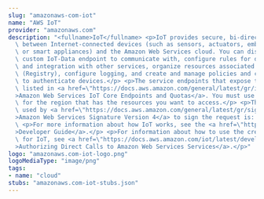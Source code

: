 ```yaml
---
slug: "amazonaws-com-iot"
name: "AWS IoT"
provider: "amazonaws.com"
description: "<fullname>IoT</fullname> <p>IoT provides secure, bi-directional communication\
  \ between Internet-connected devices (such as sensors, actuators, embedded devices,\
  \ or smart appliances) and the Amazon Web Services cloud. You can discover your\
  \ custom IoT-Data endpoint to communicate with, configure rules for data processing\
  \ and integration with other services, organize resources associated with each device\
  \ (Registry), configure logging, and create and manage policies and credentials\
  \ to authenticate devices.</p> <p>The service endpoints that expose this API are\
  \ listed in <a href=\"https://docs.aws.amazon.com/general/latest/gr/iot-core.html\"\
  >Amazon Web Services IoT Core Endpoints and Quotas</a>. You must use the endpoint\
  \ for the region that has the resources you want to access.</p> <p>The service name\
  \ used by <a href=\"https://docs.aws.amazon.com/general/latest/gr/signature-version-4.html\"\
  >Amazon Web Services Signature Version 4</a> to sign the request is: <i>execute-api</i>.</p>\
  \ <p>For more information about how IoT works, see the <a href=\"https://docs.aws.amazon.com/iot/latest/developerguide/aws-iot-how-it-works.html\"\
  >Developer Guide</a>.</p> <p>For information about how to use the credentials provider\
  \ for IoT, see <a href=\"https://docs.aws.amazon.com/iot/latest/developerguide/authorizing-direct-aws.html\"\
  >Authorizing Direct Calls to Amazon Web Services Services</a>.</p>"
logo: "amazonaws.com-iot-logo.png"
logoMediaType: "image/png"
tags:
- name: "cloud"
stubs: "amazonaws.com-iot-stubs.json"
---
```

